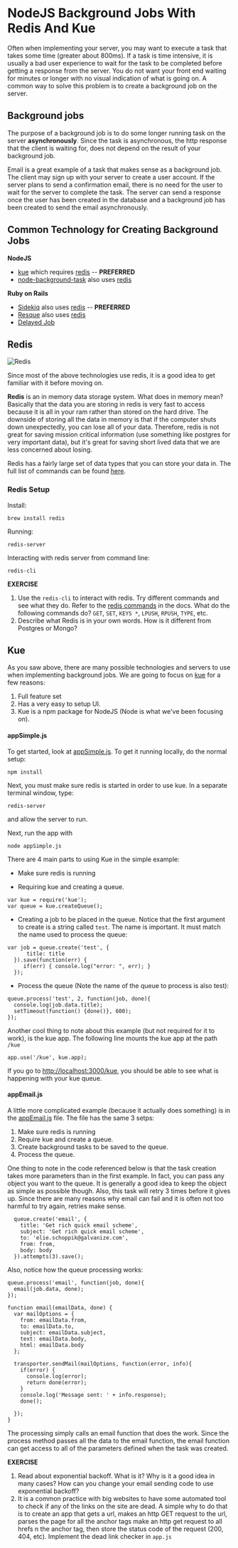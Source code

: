# NodeJS Background Jobs With Redis And Kue

Often when implementing your server, you may want to execute a task that takes some time (greater about 800ms).  If a task is time intensive, it is usually a bad user experience to wait for the task to be completed before getting a response from the server.  You do not want your front end waiting for minutes or longer with no visual indication of what is going on.  A common way to solve this problem is to create a background job on the server.

## Background jobs

The purpose of a background job is to do some longer running task on the server __asynchronously__.  Since the task is asynchronous, the http response that the client is waiting for, does not depend on the result of your background job.

Email is a great example of a task that makes sense as a background job.  The client may sign up with your server to create a user account.  If the server plans to send a confirmation email, there is no need for the user to wait for the server to complete the task.  The server can send a response once the user has been created in the database and a background job has been created to send the email asynchronously.

## Common Technology for Creating Background Jobs

__NodeJS__

* [kue](https://github.com/Automattic/kue) which requires [redis](http://redis.io/)  -- __PREFERRED__
* [node-background-task](https://github.com/Kinvey/node-background-task) also uses [redis](http://redis.io/)

__Ruby on Rails__

* [Sidekiq](https://github.com/mperham/sidekiq) also uses [redis](http://redis.io/) -- __PREFERRED__
* [Resque](https://github.com/resque/resque) also uses [redis](http://redis.io/)
* [Delayed Job](https://github.com/collectiveidea/delayed_job)

## Redis

![Redis](https://acom.azurecomcdn.net/80C57D/cdn/cvt-13f9af988a3bce151b5f3666660fb76825069825048a47e2c3f78ca61c38c685/images/page/services/cache/redis.png)

Since most of the above technologies use redis, it is a good idea to get familiar with it before moving on.

__Redis__ is an in memory data storage system.  What does in memory mean?  Basically that the data you are storing in redis is very fast to access because it is all in your ram rather than stored on the hard drive.  The downside of storing all the data in memory is that if the computer shuts down unexpectedly, you can lose all of your data.  Therefore, redis is not great for saving mission critical information (use something like postgres for very important data), but it's great for saving short lived data that we are less concerned about losing.

Redis has a fairly large set of data types that you can store your data in.  The full list of commands can be found [here](http://redis.io/commands).


### Redis Setup

Install:

```
brew install redis
```

Running:

```
redis-server
```

Interacting with redis server from command line:

```
redis-cli
```

__EXERCISE__

1. Use the `redis-cli` to interact with redis.  Try different commands and see what they do.  Refer to the [redis commands](http://redis.io/commands) in the docs.  What do the following commands do? `GET`, `SET`, `KEYS *`, `LPUSH`, `RPUSH`, `TYPE`, etc.
2. Describe what Redis is in your own words.  How is it different from Postgres or Mongo?

## Kue

As you saw above, there are many possible technologies and servers to use when implementing background jobs.  We are going to focus on [kue](https://github.com/Automattic/kue) for a few reasons:

1. Full feature set
2. Has a very easy to setup UI.
3. Kue is a npm package for NodeJS (Node is what we've been focusing on).


#### appSimple.js

To get started, look at [appSimple.js](appSimple.js).  To get it running locally, do the normal setup:

```
npm install
```

Next, you must make sure redis is started in order to use kue.  In a separate terminal window, type:

```
redis-server
```
and allow the server to run.

Next, run the app with 

```
node appSimple.js
```

There are 4 main parts to using Kue in the simple example:

* Make sure redis is running

* Requiring kue and creating a queue.

```
var kue = require('kue');
var queue = kue.createQueue();
```

* Creating a job to be placed in the queue.  Notice that the first argument to create is a string called `test`.  The name is important.  It must match the name used to process the queue:

```
var job = queue.create('test', {
      title: title
  }).save(function(err) {
     if(err) { console.log("error: ", err); }
  });  
```

* Process the queue (Note the name of the queue to process is also test):

```
queue.process('test', 2, function(job, done){
  console.log(job.data.title);
  setTimeout(function() {done()}, 600);
});
```

Another cool thing to note about this example (but not required for it to work), is the kue app.  The following line mounts the kue app at the path `/kue`

```
app.use('/kue', kue.app);
```

If you go to [http://localhost:3000/kue](http://localhost:3000/kue), you should be able to see what is happening with your kue queue.

#### appEmail.js

A little more complicated example (because it actually does something) is in the [appEmail.js](appEmail.js) file.  The file has the same 3 setps:

1. Make sure redis is running
2. Require kue and create a queue.
3. Create background tasks to be saved to the queue.
4. Process the queue.

One thing to note in the code referenced below is that the task creation takes more parameters than in the first example.  In fact, you can pass any object you want to the queue.  It is generally a good idea to keep the object as simple as possible though.  Also, this task will retry 3 times before it gives up.  Since there are many reasons why email can fail and it is often not too harmful to try again, retries make sense.

```
  queue.create('email', {
    title: 'Get rich quick email scheme',
    subject: 'Get rich quick email scheme',
    to: 'elie.schoppik@galvanize.com',
    from: from,
    body: body
  }).attempts(3).save(); 
```

Also, notice how the queue processing works:

```
queue.process('email', function(job, done){
  email(job.data, done);
});

function email(emailData, done) {
  var mailOptions = {
    from: emailData.from,
    to: emailData.to,
    subject: emailData.subject,
    text: emailData.body,
    html: emailData.body
  };

  transporter.sendMail(mailOptions, function(error, info){
    if(error) {
      console.log(error);
      return done(error);
    }
    console.log('Message sent: ' + info.response);
    done();
    
  });
}
```

The processing simply calls an email function that does the work.  Since the process method passes all the data to the email function, the email function can get access to all of the parameters defined when the task was created.

__EXERCISE__

1. Read about exponential backoff.  What is it?  Why is it a good idea in many cases?  How can you change your email sending code to use exponential backoff?
2. It is a common practice with big websites to have some automated tool to check if any of the links on the site are dead.  A simple why to do that is to create an app that gets a url, makes an http GET request to the url, parses the page for all the anchor tags make an http get request to all hrefs n the anchor tag, then store the status code of the request (200, 404, etc).  Implement the dead link checker in `app.js`


